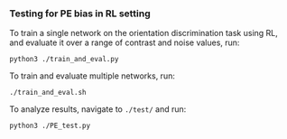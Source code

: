 ### Testing for PE bias in RL setting

To train a single network on the orientation discrimination task using RL, and evaluate it over a range of contrast and noise values, run:
```
python3 ./train_and_eval.py
```
To train and evaluate multiple networks, run:
```
./train_and_eval.sh
```
To analyze results, navigate to `./test/` and run:
```
python3 ./PE_test.py
```
